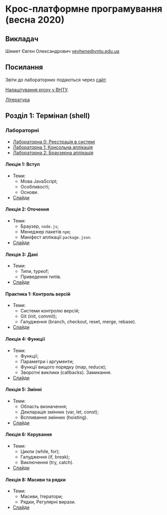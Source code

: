 # Крос-платформне програмування (весна 2020)

## Викладач
Шемет Євген Олександрович [yevhene@vntu.edu.ua](mailto:yevhene@vntu.edu.ua)

## Посилання
Звіти до лабораторних подаються через [сайт](http://learn.pomaranchi.com).

[Налаштування proxy у ВНТУ](/docs/proxy.md).

[Література](/docs/literature.md)

## Розділ 1: Термінал (shell)

### Лабораторнi
- [Лабораторна 0: Реєстрація в системі](labs/00-registration.md)
- [Лабораторна 1: Консольна аплікація](labs/01-terminal.md)
- [Лабораторна 2: Браузерна аплікація](labs/02-browser.md)

#### Лекція 1: Вступ
- Теми:
  - Мова JavaScript;
  - Особливості;
  - Основи.
- [Слайди](/slides/01-intro/)

#### Лекція 2: Оточення
- Теми:
  - Браузер, `node.js`;
  - Менеджер пакетів `npm`;
  - Маніфест аплікації `package.json`.
- [Слайди](/slides/02-environment/)

#### Лекція 3: Дані
- Теми:
  - Типи, typeof;
  - Приведення типів.
- [Слайди](/slides/03-data/)

#### Практика 1: Контроль версій
- Теми:
  - Системи контролю версій;
  - Git (init, commit);
  - Галудження (branch, checkout, reset, merge, rebase).
- [Слайди](/slides/s01-git/)

#### Лекція 4: Функції
- Теми:
  - Функції;
  - Параметри і аргументи;
  - Функції вищого порядку (map, reduce);
  - Зворотні виклики (callbacks). Замикання.
- [Слайди](/slides/04-functions/)

#### Лекція 5: Змінні
- Теми:
  - Область визначення;
  - Декларація змінних (var, let, const);
  - Вспливання змінних (hoisting).
- [Слайди](/slides/05-variables/)

#### Лекція 6: Керування
- Теми:
  - Цикли (while, for);
  - Галудження (if, break);
  - Виключення (try, catch).
- [Слайди](/slides/06-control/)

#### Лекція 8: Масиви та рядки
- Теми:
  - Масиви, Ітератори;
  - Рядки, Регулярні вирази.
- [Слайди](/slides/07-arrays/)
